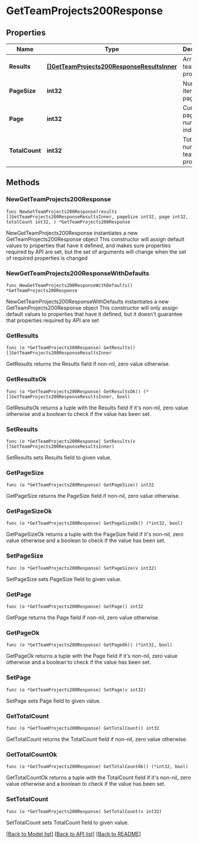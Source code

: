 # GetTeamProjects200Response

## Properties

Name | Type | Description | Notes
------------ | ------------- | ------------- | -------------
**Results** | [**[]GetTeamProjects200ResponseResultsInner**](GetTeamProjects200ResponseResultsInner.md) | Array of team projects | 
**PageSize** | **int32** | Number of items per page | 
**Page** | **int32** | Current page number (1-indexed) | 
**TotalCount** | **int32** | Total number of team projects | 

## Methods

### NewGetTeamProjects200Response

`func NewGetTeamProjects200Response(results []GetTeamProjects200ResponseResultsInner, pageSize int32, page int32, totalCount int32, ) *GetTeamProjects200Response`

NewGetTeamProjects200Response instantiates a new GetTeamProjects200Response object
This constructor will assign default values to properties that have it defined,
and makes sure properties required by API are set, but the set of arguments
will change when the set of required properties is changed

### NewGetTeamProjects200ResponseWithDefaults

`func NewGetTeamProjects200ResponseWithDefaults() *GetTeamProjects200Response`

NewGetTeamProjects200ResponseWithDefaults instantiates a new GetTeamProjects200Response object
This constructor will only assign default values to properties that have it defined,
but it doesn't guarantee that properties required by API are set

### GetResults

`func (o *GetTeamProjects200Response) GetResults() []GetTeamProjects200ResponseResultsInner`

GetResults returns the Results field if non-nil, zero value otherwise.

### GetResultsOk

`func (o *GetTeamProjects200Response) GetResultsOk() (*[]GetTeamProjects200ResponseResultsInner, bool)`

GetResultsOk returns a tuple with the Results field if it's non-nil, zero value otherwise
and a boolean to check if the value has been set.

### SetResults

`func (o *GetTeamProjects200Response) SetResults(v []GetTeamProjects200ResponseResultsInner)`

SetResults sets Results field to given value.


### GetPageSize

`func (o *GetTeamProjects200Response) GetPageSize() int32`

GetPageSize returns the PageSize field if non-nil, zero value otherwise.

### GetPageSizeOk

`func (o *GetTeamProjects200Response) GetPageSizeOk() (*int32, bool)`

GetPageSizeOk returns a tuple with the PageSize field if it's non-nil, zero value otherwise
and a boolean to check if the value has been set.

### SetPageSize

`func (o *GetTeamProjects200Response) SetPageSize(v int32)`

SetPageSize sets PageSize field to given value.


### GetPage

`func (o *GetTeamProjects200Response) GetPage() int32`

GetPage returns the Page field if non-nil, zero value otherwise.

### GetPageOk

`func (o *GetTeamProjects200Response) GetPageOk() (*int32, bool)`

GetPageOk returns a tuple with the Page field if it's non-nil, zero value otherwise
and a boolean to check if the value has been set.

### SetPage

`func (o *GetTeamProjects200Response) SetPage(v int32)`

SetPage sets Page field to given value.


### GetTotalCount

`func (o *GetTeamProjects200Response) GetTotalCount() int32`

GetTotalCount returns the TotalCount field if non-nil, zero value otherwise.

### GetTotalCountOk

`func (o *GetTeamProjects200Response) GetTotalCountOk() (*int32, bool)`

GetTotalCountOk returns a tuple with the TotalCount field if it's non-nil, zero value otherwise
and a boolean to check if the value has been set.

### SetTotalCount

`func (o *GetTeamProjects200Response) SetTotalCount(v int32)`

SetTotalCount sets TotalCount field to given value.



[[Back to Model list]](../README.md#documentation-for-models) [[Back to API list]](../README.md#documentation-for-api-endpoints) [[Back to README]](../README.md)



